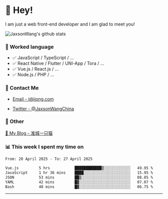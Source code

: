 # 👋 Hey!

I am just a web front-end developer and I am glad to meet you!

![JaxsonWang's github stats](https://github-readme-stats.vercel.app/api?username=JaxsonWang&&show_icons=true&&title_color=1abc9c&&icon_color=1abc9c)


### 📝 Worked language

- ✅ JavaScript / TypeScript / ...
- ✅ React Native / Flutter / UNI-App / Tora / ...
- ✅ Vue.js / React.js / ...
- ✅ Node.js / PHP / ...

### 📮 Contact Me

- [Email - i@iiong.com](mailto:i@iiong.com)

- [Twitter - @JaxsonWangChina](https://twitter.com/JaxsonWangChina)

### 🤪 Other

[📌 My Blog - 淮城一只猫](https://iiong.com)

### 📊 This week I spent my time on

<!--START_SECTION:waka-->

```txt
From: 20 April 2025 - To: 27 April 2025

Vue.js         5 hrs           ████████████▒░░░░░░░░░░░░   49.95 %
JavaScript     1 hr 36 mins    ████░░░░░░░░░░░░░░░░░░░░░   15.95 %
JSON           53 mins         ██▒░░░░░░░░░░░░░░░░░░░░░░   08.85 %
YAML           42 mins         █▓░░░░░░░░░░░░░░░░░░░░░░░   07.07 %
Bash           40 mins         █▓░░░░░░░░░░░░░░░░░░░░░░░   06.75 %
```

<!--END_SECTION:waka-->

---
